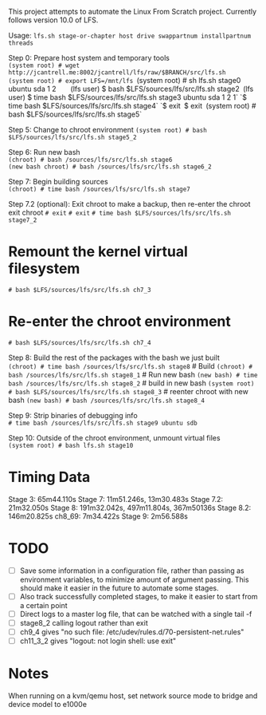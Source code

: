 This project attempts to automate the Linux From Scratch project.
Currently follows version 10.0 of LFS.

Usage:
`lfs.sh stage-or-chapter host drive swappartnum installpartnum threads`

Step 0: Prepare host system and temporary tools  
`(system root) # wget http://jcantrell.me:8002/jcantrell/lfs/raw/$BRANCH/src/lfs.sh`  
`(system root) # export LFS=/mnt/lfs
`(system root) # sh lfs.sh stage0 ubuntu sda 1 2`   
`(lfs user) $ bash $LFS/sources/lfs/src/lfs.sh stage2`
`(lfs user) $ time bash $LFS/sources/lfs/src/lfs.sh stage3 ubuntu sda 1 2 1`
`$ time bash $LFS/sources/lfs/src/lfs.sh stage4`  
`$ exit`
`$ exit`
`(system root) # bash $LFS/sources/lfs/src/lfs.sh stage5`  

Step 5: Change to chroot environment
`(system root) # bash $LFS/sources/lfs/src/lfs.sh stage5_2`  

Step 6: Run new bash  
`(chroot) # bash /sources/lfs/src/lfs.sh stage6`  
`(new bash chroot) # bash /sources/lfs/src/lfs.sh stage6_2`

Step 7: Begin building sources  
`(chroot) # time bash /sources/lfs/src/lfs.sh stage7`  

Step 7.2 (optional): Exit chroot to make a backup, then re-enter the chroot
exit chroot
`# exit`
`# exit`
`# time bash $LFS/sources/lfs/src/lfs.sh stage7_2`  
# Remount the kernel virtual filesystem
`# bash $LFS/sources/lfs/src/lfs.sh ch7_3`
# Re-enter the chroot environment
`# bash $LFS/sources/lfs/src/lfs.sh ch7_4`

Step 8: Build the rest of the packages with the bash we just built  
`(chroot) # time bash /sources/lfs/src/lfs.sh stage8`  # Build
`(chroot) # bash /sources/lfs/src/lfs.sh stage8_1`  # Run new bash
`(new bash) # time bash /sources/lfs/src/lfs.sh stage8_2`  # build in new bash
`(system root) # bash $LFS/sources/lfs/src/lfs.sh stage8_3`  # reenter chroot
with new bash
`(new bash) # bash /sources/lfs/src/lfs.sh stage8_4`  

Step 9: Strip binaries of debugging info  
`# time bash /sources/lfs/src/lfs.sh stage9 ubuntu sdb`  

Step 10: Outside of the chroot environment, unmount virtual files  
`(system root) # bash lfs.sh stage10`  

# Timing Data
Stage 3:  65m44.110s
Stage 7:  11m51.246s, 13m30.483s
Stage 7.2: 21m32.050s
Stage 8: 191m32.042s, 497m11.804s, 367m50136s
Stage 8.2: 146m20.825s
  ch8_69: 7m34.422s
Stage 9: 2m56.588s

# TODO
 - [ ] Save some information in a configuration file, rather than passing as
       environment variables, to minimize amount of argument passing. This should make
       it easier in the future to automate some stages.
 - [ ] Also track successfully completed stages, to make it easier to start from a
       certain point
 - [ ] Direct logs to a master log file, that can be watched with a single tail -f
 - [ ] stage8_2 calling logout rather than exit
 - [ ] ch9_4 gives "no such file: /etc/udev/rules.d/70-persistent-net.rules"
 - [ ] ch11_3_2 gives "logout: not login shell: use exit"

# Notes
When running on a kvm/qemu host, set network source mode to bridge and device
model to e1000e
